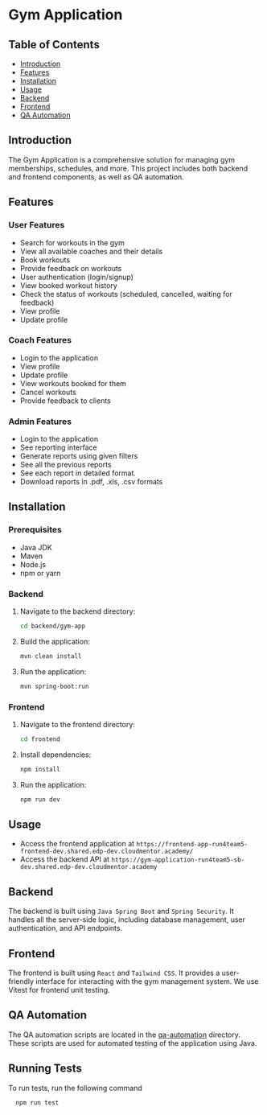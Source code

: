 # Gym Application

## Table of Contents
- [Introduction](#introduction)
- [Features](#features)
- [Installation](#installation)
- [Usage](#usage)
- [Backend](#backend)
- [Frontend](#frontend)
- [QA Automation](#qa-automation)


## Introduction
The Gym Application is a comprehensive solution for managing gym memberships, schedules, and more. This project includes both backend and frontend components, as well as QA automation.

## Features
### User Features
- Search for workouts in the gym
- View all available coaches and their details
- Book workouts
- Provide feedback on workouts
- User authentication (login/signup)
- View booked workout history
- Check the status of workouts (scheduled, cancelled, waiting for feedback)
- View profile
- Update profile

### Coach Features
- Login to the application
- View profile
- Update profile
- View workouts booked for them
- Cancel workouts
- Provide feedback to clients

### Admin Features
- Login to the application
- See reporting interface
- Generate reports using given filters
- See all the previous reports 
- See each report in detailed format.
- Download reports in .pdf, .xls, .csv formats

## Installation
### Prerequisites
- Java JDK
- Maven
- Node.js
- npm or yarn

### Backend
1. Navigate to the backend directory:
    ```sh
    cd backend/gym-app
    ```
2. Build the application:
    ```sh
    mvn clean install
    ```
3. Run the application:
    ```sh
    mvn spring-boot:run
    ```

### Frontend
1. Navigate to the frontend directory:
    ```sh
    cd frontend
    ```
2. Install dependencies:
    ```sh
    npm install
    ```
3. Run the application:
    ```sh
    npm run dev
    ```

## Usage
- Access the frontend application at `https://frontend-app-run4team5-frontend-dev.shared.edp-dev.cloudmentor.academy/`
- Access the backend API at `https://gym-application-run4team5-sb-dev.shared.edp-dev.cloudmentor.academy`


## Backend
The backend is built using `Java Spring Boot` and `Spring Security`. It handles all the server-side logic, including database management, user authentication, and API endpoints.

## Frontend
The frontend is built using `React` and `Tailwind CSS`. It provides a user-friendly interface for interacting with the gym management system. We use Vitest for frontend unit testing.

## QA Automation
The QA automation scripts are located in the [qa-automation](https://git.epam.com/epm-edai/project-runs/run-4/team-5/serverless/gym-application/-/tree/feature_qa?ref_type=heads) directory. These scripts are used for automated testing of the application using Java.
## Running Tests

To run tests, run the following command

```bash
  npm run test
```

